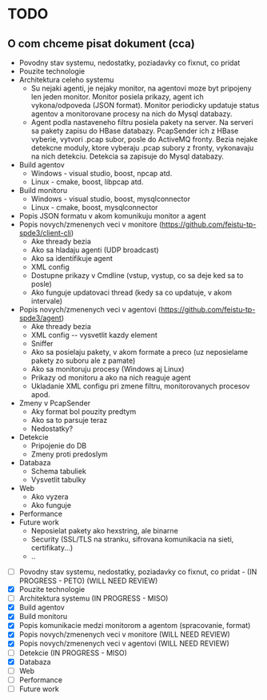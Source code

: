 # TODO

## O com chceme pisat dokument (cca)
* Povodny stav systemu, nedostatky, poziadavky co fixnut, co pridat
* Pouzite technologie
* Architektura celeho systemu
    * Su nejaki agenti, je nejaky monitor, na agentovi moze byt pripojeny len jeden monitor. Monitor posiela prikazy, agent ich vykona/odpoveda (JSON format). Monitor periodicky updatuje status agentov
      a monitorovane procesy na nich do Mysql databazy.
    * Agent podla nastaveneho filtru posiela pakety na server. Na serveri sa pakety zapisu do HBase databazy. PcapSender ich z HBase vyberie, vytvori .pcap subor, posle do ActiveMQ fronty.
      Bezia nejake detekcne moduly, ktore vyberaju .pcap subory z fronty, vykonavaju na nich detekciu. Detekcia sa zapisuje do Mysql databazy.
* Build agentov
    * Windows - visual studio, boost, npcap atd.
    * Linux - cmake, boost, libpcap atd.
* Build monitoru
    * Windows - visual studio, boost, mysqlconnector
    * Linux - cmake, boost, mysqlconnector
* Popis JSON formatu v akom komunikuju monitor a agent
* Popis novych/zmenenych veci v monitore (https://github.com/feistu-tp-spde3/client-cli)
    * Ake thready bezia
    * Ako sa hladaju agenti (UDP broadcast)
    * Ako sa identifikuje agent
    * XML config
    * Dostupne prikazy v Cmdline (vstup, vystup, co sa deje ked sa to posle)
    * Ako funguje updatovaci thread (kedy sa co updatuje, v akom intervale)
* Popis novych/zmenenych veci v agentovi (https://github.com/feistu-tp-spde3/agent)
    * Ake thready bezia
    * XML config -- vysvetlit kazdy element
    * Sniffer
    * Ako sa posielaju pakety, v akom formate a preco (uz neposielame pakety zo suboru ale z pamate)
    * Ako sa monitoruju procesy (Windows aj Linux)
    * Prikazy od monitoru a ako na nich reaguje agent
    * Ukladanie XML configu pri zmene filtru, monitorovanych procesov apod.
* Zmeny v PcapSender
    * Aky format bol pouzity predtym
    * Ako sa to parsuje teraz
    * Nedostatky?
* Detekcie
    * Pripojenie do DB
    * Zmeny proti predoslym
* Databaza
    * Schema tabuliek
    * Vysvetlit tabulky
* Web
    * Ako vyzera
    * Ako funguje
* Performance
* Future work
    * Neposielat pakety ako hexstring, ale binarne
    * Security (SSL/TLS na stranku, sifrovana komunikacia na sieti, certifikaty...)
    * ..
    
- [ ] Povodny stav systemu, nedostatky, poziadavky co fixnut, co pridat - (IN PROGRESS - PETO) (WILL NEED REVIEW)
- [X] Pouzite technologie
- [ ] Architektura systemu (IN PROGRESS - MISO)
- [X] Build agentov
- [X] Build monitoru
- [X] Popis komunikacie medzi monitorom a agentom (spracovanie, format)
- [X] Popis novych/zmenenych veci v monitore (WILL NEED REVIEW)
- [X] Popis novych/zmenenych veci v agentovi (WILL NEED REVIEW)
- [ ] Detekcie (IN PROGRESS - MISO)
- [X] Databaza
- [ ] Web
- [ ] Performance
- [ ] Future work

